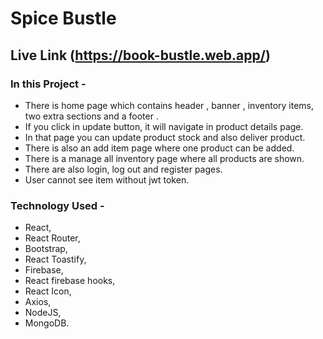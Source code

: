 # Spice Bustle

## Live Link (https://book-bustle.web.app/)


### In this Project -

* There is home page which contains header , banner , inventory items, two extra sections and a footer .
* If you click in update button, it will navigate in product details page.
* In that page you can update product stock and also deliver product.
* There is also an add item page where one product can be added.
* There is a manage all inventory page where all products are shown.
* There are also login, log out and register pages.
* User cannot see item without jwt token.

### Technology Used -

* React,
* React Router,
* Bootstrap,
* React Toastify,
* Firebase,
* React firebase hooks,
* React Icon,
* Axios,
* NodeJS,
* MongoDB.

